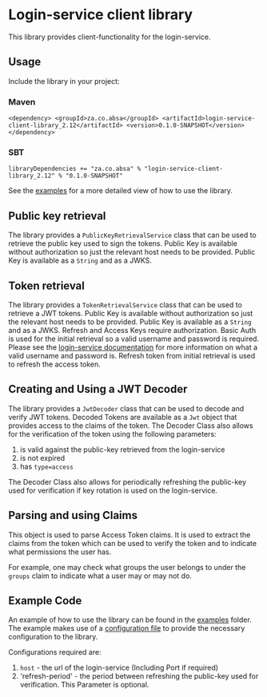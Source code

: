 # Login-service client library

This library provides client-functionality for the login-service.

## Usage

Include the library in your project:
### Maven

`<dependency>
<groupId>za.co.absa</groupId>
<artifactId>login-service-client-library_2.12</artifactId>
<version>0.1.0-SNAPSHOT</version>
</dependency>`

### SBT

`libraryDependencies += "za.co.absa" % "login-service-client-library_2.12" % "0.1.0-SNAPSHOT"`

See the [examples](examples)
for a more detailed view of how to use the library.

## Public key retrieval

The library provides a `PublicKeyRetrievalService` class that can be used to retrieve the public key used to sign the tokens.
Public Key is available without authorization so just the relevant host needs to be provided. Public Key is available as a `String` and as a JWKS.


## Token retrieval

The library provides a `TokenRetrievalService` class that can be used to retrieve a JWT tokens.
Public Key is available without authorization so just the relevant host needs to be provided. Public Key is available as a `String` and as a JWKS.
Refresh and Access Keys require authorization. Basic Auth is used for the initial retrieval so a valid username and password is required.
Please see the [login-service documentation](README.md) for more information on what a valid username and password is.
Refresh token from initial retrieval is used to refresh the access token.

## Creating and Using a JWT Decoder

The library provides a `JwtDecoder` class that can be used to decode and verify JWT tokens.
Decoded Tokens are available as a `Jwt` object that provides access to the claims of the token.
The Decoder Class also allows for the verification of the token using the following parameters:
1. is valid against the public-key retrieved from the login-service
2. is not expired
3. has `type=access`

The Decoder Class also allows for periodically refreshing the public-key used for verification
if key rotation is used on the login-service.

## Parsing and using Claims

This object is used to parse Access Token claims. 
It is used to extract the claims from the token which can be used to verify the token 
and to indicate what permissions the user has.

For example, one may check what groups the user belongs to under the `groups` claim to indicate what a user may or may not do.

## Example Code

An example of how to use the library can be found in the [examples](examples) folder.
The example makes use of a [configuration file](examples/src/main/resources/example.application.yaml) to provide the necessary configuration to the library.

Configurations required are:
1. `host` - the url of the login-service (Including Port if required)
2. 'refresh-period' - the period between refreshing the public-key used for verification. This Parameter is optional.